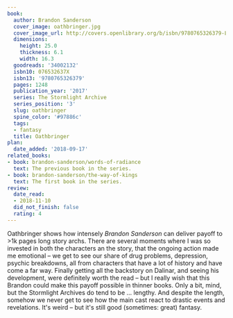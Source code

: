 ```yaml
---
book:
  author: Brandon Sanderson
  cover_image: oathbringer.jpg
  cover_image_url: http://covers.openlibrary.org/b/isbn/9780765326379-L.jpg
  dimensions:
    height: 25.0
    thickness: 6.1
    width: 16.3
  goodreads: '34002132'
  isbn10: 076532637X
  isbn13: '9780765326379'
  pages: 1248
  publication_year: '2017'
  series: The Stormlight Archive
  series_position: '3'
  slug: oathbringer
  spine_color: '#97886c'
  tags:
  - fantasy
  title: Oathbringer
plan:
  date_added: '2018-09-17'
related_books:
- book: brandon-sanderson/words-of-radiance
  text: The previous book in the series.
- book: brandon-sanderson/the-way-of-kings
  text: The first book in the series.
review:
  date_read:
  - 2018-11-10
  did_not_finish: false
  rating: 4
---
```


Oathbringer shows how intensely *Brandon Sanderson* can deliver payoff to &gt;1k pages long story archs. There are several moments where I was so invested in both the characters an the story, that the ongoing action made me emotional – we get to see our share of drug problems, depression, psychic breakdowns, all from characters that have a lot of history and have come a far way. Finally getting all the backstory on Dalinar, and seeing his development, were definitely worth the read – but I really wish that this Brandon could make this payoff possible in thinner books. Only a bit, mind, but the Stormlight Archives do tend to be … lengthy. And despite the length, somehow we never get to see how the main cast react to drastic events and revelations. It's weird – but it's still good (sometimes: great) fantasy.
